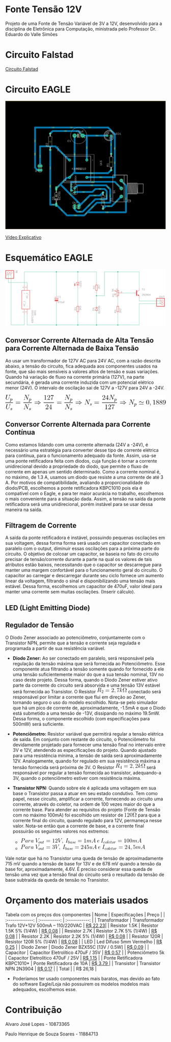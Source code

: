 # Fonte Tensão 12V
Projeto de uma Fonte de Tensão Variável de 3V a 12V, desenvolvido para a disciplina de Eletrônica para Computação, ministrada pelo Professor Dr. Eduardo do Valle Simões
# Circuito Falstad
<a href = "http://tinyurl.com/y6vor8lr"> Circuito Falstad</a>
# Circuito EAGLE

![PCB](https://github.com/Alvaro-dev/FonteTensaoVariavel/blob/master/PCB.png)

<a href = "https://drive.google.com/file/d/1gzrX5Xs-pL27jggY8ZcAat801Hr3pDeq/view?usp=sharing"> Vídeo Explicativo</a>

# Esquemático EAGLE
![Schematic](https://github.com/Alvaro-dev/FonteTensaoVariavel/blob/master/Schematic.png)

## Conversor Corrente Alternada de Alta Tensão para Corrente Alternada de Baixa Tensão
Ao usar um transformador de 127V AC para 24V AC, com a razão descrita abaixo, a tensão do circuito, fica adequada aos componentes usados na fonte, que são mais sensíveis a valores altos de tensão e suas variações. Quando há variação de fluxo na corrente primária (127V), na parte secundária, é gerada uma corrente induzida com um potencial elétrico menor (24V). O intervalo de oscilação sai de 127V a -127V para 24V a -24V.

![Transformador](https://github.com/Alvaro-dev/FonteTensaoVariavel/blob/master/Transformador.gif)

## Conversor Corrente Alternada para Corrente Contínua
Como estamos lidando com uma corrente alternada (24V a -24V), é necessário uma estratégia para converter desse tipo de corrente elétrica para contínua, para o funcionamento adequado da fonte. Assim, usa-se uma ponte retificadora feita com diodos, cuja função é tornar a corrente unidirecional devido a propriedade do diodo, que permite o fluxo de corrente em apenas um sentido determinado. Como a corrente nominal é, no máximo, de 1.3 A, usamos um diodo que resiste a uma corrente de até 3 A.
Por motivos de compatibilidade, avaliando a proporcionalidade do diodo/PCB, escolhemos a ponte retificadora KBPC1010 pois ela é compatível com o Eagle, e para ter maior acurácia no trabalho, escolhemos o mais conveniente para a situação dada. Assim, a tensão na saída da ponte retificadora será uma unidirecional, porém instável para se usar dessa maneira na saída.

## Filtragem de Corrente
A saída da ponte retificadora é instável, possuindo pequenas oscilações em sua voltagem, dessa forma forma será usado um capacitor conectado em paralelo com o output, diminuir essas oscilações para a próxima parte do circuito. O objetivo de colcoar um capacitor, se baseia no fato do circuito precisar de tensão/corrente durante a parte na qual os valores de tais atributos estão baixos, necessitando que o capacitor se descarregue para manter uma margem confortável para o funcionamento geral do circuito.
O capacitor ao carregar e descarregar durante seu ciclo fornece um aumento linear da voltagem, filtrando o sinal e disponibilizando uma tensão mais estável. Dessa forma, escolhemos um capacitor de 470uF, valor ideal para manter uma corrente sem muitas oscilações.
(Inserir cálculo).

## LED (Light Emitting Diode)

## Regulador de Tensão
O Diodo Zener associado ao potenciômetro, conjuntamente com o Transistor NPN, permite que a tensão e corrente seja regulada e programada a partir de sua resistência variável.
- <b>Diodo Zener:</b> Ao ser conectado em paralelo, será responsável pela regulação da tensão máxima que será fornecida ao Potenciômetro. Esse componente atua filtrando a tensão somente quando for fornecido a ele uma tensão suficientemente maior do que a sua tensão nominal, 13V no caso deste projeto. Dessa forma, quando o Diodo Zener estiver ativo parte da corrente do circuito será absorvida e uma tensão 13V estável será fornecida ao Transistor. O Resistor ![R2value](https://github.com/Alvaro-dev/FonteTensaoVariavel/blob/master/Formulas/R2val.gif) conectado será responsável por limitar a corrente que flui em direção ao Zener, tornando seguro o uso do modelo escolhido. Nota-se pelo simulador que há um pico de corrente de, aproximadamente, -1.5mA e que o Diodo está submetido a uma tensão de -13V, dissipando no máximo 19.5mW. Dessa forma, o componente escolhido (com especificações para 500mW) será suficiente.

- <b>Potenciômetro:</b> Resistor variável que permitirá regular a tensão elétrica de saída. Em conjunto com restante do circuito, o Potenciômetro foi devidamente projetado para fornecer uma tensão final no intervalo entre 3V e 12V, atendendo as especificações do projeto. Quando ajustado para uma resistência mínima, a tensão de saída será aproximadamente 12V. Analogamente, quando for regulado em sua resistência máxima a tensão fornecida será próxima de 3V. O Resistor ![R4](https://github.com/Alvaro-dev/FonteTensaoVariavel/blob/master/Formulas/R4val.gif) será responsável por regular a tensão fornecida ao transistor, adequando-a 3V, quando o potenciômetro estiver com resistência máxima.

- <b>Transistor NPN:</b> Quando sobre ele é aplicada uma voltagem em sua base o Transistor passa a atuar em seu estado condutivo. Tem como papel, nesse circuito, amplificar a corrente, fornecendo ao circuito uma corrente, através do coletor, na ordem de 100 vezes maior do que a corrente base. Para atender ao requisitos do projeto (Fonte de Tensão com no máximo 100mA) foi escolhido um resistor de ![R120](https://github.com/Alvaro-dev/FonteTensaoVariavel/blob/master/Formulas/120R.gif) para que a corrente final do circuito, quando regulado para 12V, permaneça nesse valor. Nota-se então que a corrente de base, e a corrente final possuirão os seguintes valores nos extremos:
  - ![Vout12](https://github.com/Alvaro-dev/FonteTensaoVariavel/blob/master/Formulas/Vout_12.gif)
  - ![Vout3](https://github.com/Alvaro-dev/FonteTensaoVariavel/blob/master/Formulas/Vout_3.gif)  

Vale notar que há no Transistor uma queda de tensão de aproximadamente 715 mV quando a tensão de base for 13V e de 678 mV quando a tensão da base for, aproximadamente, 4.6V. É preciso considerar essa queda de tensão uma vez que a tensão final do circuito será o resultado da tensão de base subtraída da queda de tensão no Transistor.


# Orçamento dos materiais usados
Tabela com os preços dos componentes
|     Nome    |     Especificações    |     Preço    |
| :-------------: | :----------: | :-----------: |
| Transformador | Transformador Trafo 12V+12V 500mA – 110/220VAC | <a href = "https://www.baudaeletronica.com.br/transformador-trafo-12v-12v-500ma-110-220vac.html">R$ 22,23</a>|
| Resistor 1.5K   | Resistor 1.5K 5% (1/4W) | <a href = "https://www.baudaeletronica.com.br/resistor-1k5-5-1-4w.html">R$ 0,08</a> |
| Resistor 2.7K   | Resistor 2.7K 5% (1/4W) | <a href = "https://www.baudaeletronica.com.br/resistor-2k7-5-1-4w.html">R$ 0,08</a> |
| Resistor 2.2K   | Resistor 2.2K 5% (1/4W) | <a href = "https://www.baudaeletronica.com.br/resistor-2k2-5-1-4w.html">R$ 0,08</a> |
| Resistor 120R   | Resistor 120R 5% (1/4W) | <a href = "https://www.baudaeletronica.com.br/resistor-120r-5-1-4w.html">R$ 0,08</a> |
| LED | Led Difuso 5mm Vermelho | <a href = "https://www.eletrogate.com/led-difuso-5mm-vermelho">R$ 0,25</a> |
| Diodo Zener   | Diodo Zener BZX55C [13V / 0.5W] | <a href = "https://www.baudaeletronica.com.br/diodo-zener-bzx55c-13v-0-5w.html">R$ 0,09</a> |
| Capacitor   | Capacitor Eletrolítico 470uF / 35V | <a href = "https://www.baudaeletronica.com.br/capacitor-eletrolitico-470uf-35v.html">R$ 0,57</a> |
| Potenciômetro 5k   | Capacitor Eletrolítico 470uF / 25V | <a href = "https://www.baudaeletronica.com.br/capacitor-eletrolitico-470uf-25v.html">R$ 1,15</a> |
| Ponte Retificadora KBPC1010* | Ponte Retificadora de 10A | <a href = "https://www.baudaeletronica.com.br/ponte-retificadora-kbpc1010.html"> R$ 3,79  </a> |
| Transistor   | Transistor NPN 2N3904 | <a href = "https://www.baudaeletronica.com.br/transistor-npn-2n3904.html">R$ 0,17</a> |
| Total   |  | R$ 26,18 |

* Poderíamos ter usado componentes mais baratos, mas devido ao fato do software Eagle/Loja não possuirem os modelos modelos mais adequados, escolhemos esse.

# Contribuição
Alvaro José Lopes - 10873365

Paulo Henrique de Souza Soares - 11884713
